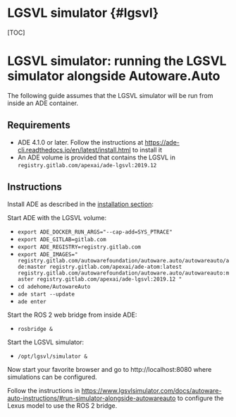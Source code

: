 LGSVL simulator {#lgsvl}
========

[TOC]

# LGSVL simulator: running the LGSVL simulator alongside Autoware.Auto

The following guide assumes that the LGSVL simulator will be run from inside an ADE container.

## Requirements

- ADE 4.1.0 or later. Follow the instructions at https://ade-cli.readthedocs.io/en/latest/install.html to install it
- An ADE volume is provided that contains the LGSVL in `registry.gitlab.com/apexai/ade-lgsvl:2019.12`

## Instructions

Install ADE as described in the [installation section](installation-and-development.html#installation-and-development-install-ade):

Start ADE with the LGSVL volume:

* `export ADE_DOCKER_RUN_ARGS="--cap-add=SYS_PTRACE"`
* `export ADE_GITLAB=gitlab.com`
* `export ADE_REGISTRY=registry.gitlab.com`
* `export ADE_IMAGES="
  registry.gitlab.com/autowarefoundation/autoware.auto/autowareauto/ade:master
  registry.gitlab.com/apexai/ade-atom:latest
  registry.gitlab.com/autowarefoundation/autoware.auto/autowareauto:master
  registry.gitlab.com/apexai/ade-lgsvl:2019.12
 "`
* `cd adehome/AutowareAuto`
* `ade start --update`
* `ade enter`

Start the ROS 2 web bridge from inside ADE:

* `rosbridge &`

Start the LGSVL simulator:

* `/opt/lgsvl/simulator &`

Now start your favorite browser and go to http://localhost:8080 where simulations can be configured.

Follow the instructions in https://www.lgsvlsimulator.com/docs/autoware-auto-instructions/#run-simulator-alongside-autowareauto to configure the Lexus model to use the ROS 2 bridge.
